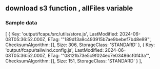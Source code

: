   
 ## download s3 function , allFiles variable 
 ### Sample data
  [ {
      Key: 'output/fcapu/src/utils/store.js',
      LastModified: 2024-06-08T05:36:52.000Z,
      ETag: '"189d13a9c493915b7ae9bebef7b48e99"',
      ChecksumAlgorithm: [],
      Size: 306,
      StorageClass: 'STANDARD'
    },
    {
      Key: 'output/fcapu/tailwind.config.js',
      LastModified: 2024-06-08T05:36:52.000Z,
      ETag: '"08121b73e5c9f024ec7e03486cf0f43a"',
      ChecksumAlgorithm: [],
      Size: 151,
      StorageClass: 'STANDARD'
    }
  ],